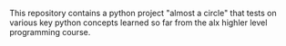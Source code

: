 This repository contains a python project "almost a circle" that tests on various key python concepts learned so far from the alx highler level programming course.
